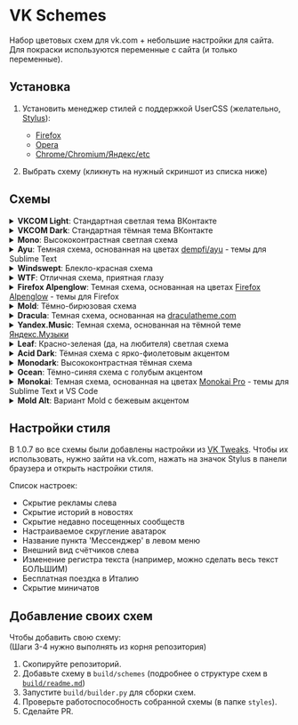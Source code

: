 # VK Schemes

Набор цветовых схем для vk.com + небольшие настройки для сайта.  
Для покраски используются переменные с сайта (и только переменные).

## Установка

1. Установить менеджер стилей с поддержкой UserCSS (желательно, [Stylus](https://github.com/openstyles/stylus/)):

    - [Firefox](https://addons.mozilla.org/firefox/addon/styl-us/)
    - [Opera](https://addons.opera.com/extensions/details/stylus/)
    - [Chrome/Chromium/Яндекс/etc](https://chrome.google.com/webstore/detail/stylus/clngdbkpkpeebahjckkjfobafhncgmne)

2. Выбрать схему (кликнуть на нужный скриншот из списка ниже)

## Схемы


<details>
    <summary><b>VKCOM Light</b>: Стандартная светлая тема ВКонтакте</summary>


[![VKCOM Light](https://img.shields.io/static/v1?label=VKCOM%20Light&message=%D0%A3%D1%81%D1%82%D0%B0%D0%BD%D0%BE%D0%B2%D0%B8%D1%82%D1%8C&style=for-the-badge&labelColor=FFFFFF&color=2688EB)](https://github.com/evtn/vk-schemes/raw/build-stable/vk-light-scheme.user.css)

Варианты:

    
    <details>
        <summary><b>VKCOM Light Alternate Buttons</b>: Вариант VKCOM Light с инвертированными цветами кнопок (цвет текста и фона кнопки поменяны местами)</summary>
    
    
    [![VKCOM Light Alternate Buttons](https://img.shields.io/static/v1?label=VKCOM%20Light%20Alternate%20Buttons&message=%D0%A3%D1%81%D1%82%D0%B0%D0%BD%D0%BE%D0%B2%D0%B8%D1%82%D1%8C&style=for-the-badge&labelColor=FFFFFF&color=2688EB)](https://github.com/evtn/vk-schemes/raw/build-stable/vk-light-inverted-buttons-scheme.user.css)
    
    
    
    </details>
    


</details>



<details>
    <summary><b>VKCOM Dark</b>: Стандартная тёмная тема ВКонтакте</summary>

![VKCOM Dark Screenshot](images/dark.png)
[![VKCOM Dark](https://img.shields.io/static/v1?label=VKCOM%20Dark&message=%D0%A3%D1%81%D1%82%D0%B0%D0%BD%D0%BE%D0%B2%D0%B8%D1%82%D1%8C&style=for-the-badge&labelColor=222222&color=71AAEB)](https://github.com/evtn/vk-schemes/raw/build-stable/vk-dark-scheme.user.css)

Варианты:

    
    <details>
        <summary><b>VKCOM Dark Alternate Buttons</b>: Вариант VKCOM Dark с инвертированными цветами кнопок (цвет текста и фона кнопки поменяны местами)</summary>
    
    
    [![VKCOM Dark Alternate Buttons](https://img.shields.io/static/v1?label=VKCOM%20Dark%20Alternate%20Buttons&message=%D0%A3%D1%81%D1%82%D0%B0%D0%BD%D0%BE%D0%B2%D0%B8%D1%82%D1%8C&style=for-the-badge&labelColor=222222&color=71AAEB)](https://github.com/evtn/vk-schemes/raw/build-stable/vk-dark-inverted-buttons-scheme.user.css)
    
    
    
    </details>
    


</details>



<details>
    <summary><b>Mono</b>: Высококонтрастная светлая схема</summary>

![Mono Screenshot](images/mono.png)
[![Mono](https://img.shields.io/static/v1?label=Mono&message=%D0%A3%D1%81%D1%82%D0%B0%D0%BD%D0%BE%D0%B2%D0%B8%D1%82%D1%8C&style=for-the-badge&labelColor=FFFFFF&color=0000FF)](https://github.com/evtn/vk-schemes/raw/build-stable/vk-mono-scheme.user.css)

Варианты:

    
    <details>
        <summary><b>Mono Alternate Buttons</b>: Вариант Mono с инвертированными цветами кнопок (цвет текста и фона кнопки поменяны местами)</summary>
    
    
    [![Mono Alternate Buttons](https://img.shields.io/static/v1?label=Mono%20Alternate%20Buttons&message=%D0%A3%D1%81%D1%82%D0%B0%D0%BD%D0%BE%D0%B2%D0%B8%D1%82%D1%8C&style=for-the-badge&labelColor=FFFFFF&color=0000FF)](https://github.com/evtn/vk-schemes/raw/build-stable/vk-mono-inverted-buttons-scheme.user.css)
    
    
    
    </details>
    


</details>



<details>
    <summary><b>Ayu</b>: Темная схема, основанная на цветах <a href="https://github.com/dempfi/ayu">dempfi/ayu</a> - темы для Sublime Text</summary>

![Ayu Screenshot](images/ayu.png)
[![Ayu](https://img.shields.io/static/v1?label=Ayu&message=%D0%A3%D1%81%D1%82%D0%B0%D0%BD%D0%BE%D0%B2%D0%B8%D1%82%D1%8C&style=for-the-badge&labelColor=0A0E14&color=E6B450)](https://github.com/evtn/vk-schemes/raw/build-stable/vk-ayu-scheme.user.css)

Варианты:

    
    <details>
        <summary><b>Ayu Alt</b>: Контрастный вариант Ayu</summary>
    
    ![Ayu Alt Screenshot](images/ayu-alt.png)
    [![Ayu Alt](https://img.shields.io/static/v1?label=Ayu%20Alt&message=%D0%A3%D1%81%D1%82%D0%B0%D0%BD%D0%BE%D0%B2%D0%B8%D1%82%D1%8C&style=for-the-badge&labelColor=0A0E14&color=39BAE6)](https://github.com/evtn/vk-schemes/raw/build-stable/vk-ayu-alt-scheme.user.css)
    
    Варианты:
    
            
            <details>
                <summary><b>Ayu Alt Alternate Buttons</b>: Вариант Ayu Alt с инвертированными цветами кнопок (цвет текста и фона кнопки поменяны местами)</summary>
            
            
            [![Ayu Alt Alternate Buttons](https://img.shields.io/static/v1?label=Ayu%20Alt%20Alternate%20Buttons&message=%D0%A3%D1%81%D1%82%D0%B0%D0%BD%D0%BE%D0%B2%D0%B8%D1%82%D1%8C&style=for-the-badge&labelColor=0A0E14&color=39BAE6)](https://github.com/evtn/vk-schemes/raw/build-stable/vk-ayu-alt-inverted-buttons-scheme.user.css)
            
            
            
            </details>
            
    
    
    </details>
    

    
    <details>
        <summary><b>Ayu Alternate Buttons</b>: Вариант Ayu с инвертированными цветами кнопок (цвет текста и фона кнопки поменяны местами)</summary>
    
    
    [![Ayu Alternate Buttons](https://img.shields.io/static/v1?label=Ayu%20Alternate%20Buttons&message=%D0%A3%D1%81%D1%82%D0%B0%D0%BD%D0%BE%D0%B2%D0%B8%D1%82%D1%8C&style=for-the-badge&labelColor=0A0E14&color=E6B450)](https://github.com/evtn/vk-schemes/raw/build-stable/vk-ayu-inverted-buttons-scheme.user.css)
    
    
    
    </details>
    


</details>



<details>
    <summary><b>Windswept</b>: Блекло-красная схема</summary>

![Windswept Screenshot](images/windswept.png)
[![Windswept](https://img.shields.io/static/v1?label=Windswept&message=%D0%A3%D1%81%D1%82%D0%B0%D0%BD%D0%BE%D0%B2%D0%B8%D1%82%D1%8C&style=for-the-badge&labelColor=7D5754&color=72231D)](https://github.com/evtn/vk-schemes/raw/build-stable/vk-windswept-scheme.user.css)

Варианты:

    
    <details>
        <summary><b>Windswept Alternate Buttons</b>: Вариант Windswept с инвертированными цветами кнопок (цвет текста и фона кнопки поменяны местами)</summary>
    
    
    [![Windswept Alternate Buttons](https://img.shields.io/static/v1?label=Windswept%20Alternate%20Buttons&message=%D0%A3%D1%81%D1%82%D0%B0%D0%BD%D0%BE%D0%B2%D0%B8%D1%82%D1%8C&style=for-the-badge&labelColor=7D5754&color=72231D)](https://github.com/evtn/vk-schemes/raw/build-stable/vk-windswept-inverted-buttons-scheme.user.css)
    
    
    
    </details>
    


</details>



<details>
    <summary><b>WTF</b>: Отличная схема, приятная глазу</summary>

![WTF Screenshot](images/wtf.png)
[![WTF](https://img.shields.io/static/v1?label=WTF&message=%D0%A3%D1%81%D1%82%D0%B0%D0%BD%D0%BE%D0%B2%D0%B8%D1%82%D1%8C&style=for-the-badge&labelColor=090&color=F00)](https://github.com/evtn/vk-schemes/raw/build-stable/vk-wtf-scheme.user.css)

Варианты:

    
    <details>
        <summary><b>WTF Alternate Buttons</b>: Вариант WTF с инвертированными цветами кнопок (цвет текста и фона кнопки поменяны местами)</summary>
    
    
    [![WTF Alternate Buttons](https://img.shields.io/static/v1?label=WTF%20Alternate%20Buttons&message=%D0%A3%D1%81%D1%82%D0%B0%D0%BD%D0%BE%D0%B2%D0%B8%D1%82%D1%8C&style=for-the-badge&labelColor=090&color=F00)](https://github.com/evtn/vk-schemes/raw/build-stable/vk-wtf-inverted-buttons-scheme.user.css)
    
    
    
    </details>
    


</details>



<details>
    <summary><b>Firefox Alpenglow</b>: Темная схема, основанная на цветах <a href="https://addons.mozilla.org/en-US/firefox/addon/firefox-alpenglow/">Firefox Alpenglow</a> - темы для Firefox</summary>

![Firefox Alpenglow Screenshot](images/alpenglow.png)
[![Firefox Alpenglow](https://img.shields.io/static/v1?label=Firefox%20Alpenglow&message=%D0%A3%D1%81%D1%82%D0%B0%D0%BD%D0%BE%D0%B2%D0%B8%D1%82%D1%8C&style=for-the-badge&labelColor=281D4E&color=C68AFF)](https://github.com/evtn/vk-schemes/raw/build-stable/vk-alpenglow-scheme.user.css)

Варианты:

    
    <details>
        <summary><b>Firefox Alpenglow Borderless</b>: Вариант Alpenglow без яркой обводки</summary>
    
    ![Firefox Alpenglow Borderless Screenshot](images/alpenglow-borderless.png)
    [![Firefox Alpenglow Borderless](https://img.shields.io/static/v1?label=Firefox%20Alpenglow%20Borderless&message=%D0%A3%D1%81%D1%82%D0%B0%D0%BD%D0%BE%D0%B2%D0%B8%D1%82%D1%8C&style=for-the-badge&labelColor=281D4E&color=C68AFF)](https://github.com/evtn/vk-schemes/raw/build-stable/vk-alpenglow-borderless-scheme.user.css)
    
    Варианты:
    
            
            <details>
                <summary><b>Firefox Alpenglow Borderless Alternate Buttons</b>: Вариант Firefox Alpenglow Borderless с инвертированными цветами кнопок (цвет текста и фона кнопки поменяны местами)</summary>
            
            
            [![Firefox Alpenglow Borderless Alternate Buttons](https://img.shields.io/static/v1?label=Firefox%20Alpenglow%20Borderless%20Alternate%20Buttons&message=%D0%A3%D1%81%D1%82%D0%B0%D0%BD%D0%BE%D0%B2%D0%B8%D1%82%D1%8C&style=for-the-badge&labelColor=281D4E&color=C68AFF)](https://github.com/evtn/vk-schemes/raw/build-stable/vk-alpenglow-borderless-inverted-buttons-scheme.user.css)
            
            
            
            </details>
            
    
    
    </details>
    

    
    <details>
        <summary><b>Firefox Alpenglow Alternate Buttons</b>: Вариант Firefox Alpenglow с инвертированными цветами кнопок (цвет текста и фона кнопки поменяны местами)</summary>
    
    
    [![Firefox Alpenglow Alternate Buttons](https://img.shields.io/static/v1?label=Firefox%20Alpenglow%20Alternate%20Buttons&message=%D0%A3%D1%81%D1%82%D0%B0%D0%BD%D0%BE%D0%B2%D0%B8%D1%82%D1%8C&style=for-the-badge&labelColor=281D4E&color=C68AFF)](https://github.com/evtn/vk-schemes/raw/build-stable/vk-alpenglow-inverted-buttons-scheme.user.css)
    
    
    
    </details>
    


</details>



<details>
    <summary><b>Mold</b>: Тёмно-бирюзовая схема</summary>

![Mold Screenshot](images/mold.png)
[![Mold](https://img.shields.io/static/v1?label=Mold&message=%D0%A3%D1%81%D1%82%D0%B0%D0%BD%D0%BE%D0%B2%D0%B8%D1%82%D1%8C&style=for-the-badge&labelColor=0E282A&color=35B9A4)](https://github.com/evtn/vk-schemes/raw/build-stable/vk-mold-scheme.user.css)

Варианты:

    
    <details>
        <summary><b>Mold Alternate Buttons</b>: Вариант Mold с инвертированными цветами кнопок (цвет текста и фона кнопки поменяны местами)</summary>
    
    
    [![Mold Alternate Buttons](https://img.shields.io/static/v1?label=Mold%20Alternate%20Buttons&message=%D0%A3%D1%81%D1%82%D0%B0%D0%BD%D0%BE%D0%B2%D0%B8%D1%82%D1%8C&style=for-the-badge&labelColor=0E282A&color=35B9A4)](https://github.com/evtn/vk-schemes/raw/build-stable/vk-mold-inverted-buttons-scheme.user.css)
    
    
    
    </details>
    


</details>



<details>
    <summary><b>Dracula</b>: Темная схема, основанная на <a href="https://draculatheme.com">draculatheme.com</a></summary>

![Dracula Screenshot](images/dracula.png)
[![Dracula](https://img.shields.io/static/v1?label=Dracula&message=%D0%A3%D1%81%D1%82%D0%B0%D0%BD%D0%BE%D0%B2%D0%B8%D1%82%D1%8C&style=for-the-badge&labelColor=282A36&color=6272A4)](https://github.com/evtn/vk-schemes/raw/build-stable/vk-dracula-scheme.user.css)

Варианты:

    
    <details>
        <summary><b>Dracula Contrast</b>: Контрастный вариант Dracula</summary>
    
    ![Dracula Contrast Screenshot](images/dracula-contrast.png)
    [![Dracula Contrast](https://img.shields.io/static/v1?label=Dracula%20Contrast&message=%D0%A3%D1%81%D1%82%D0%B0%D0%BD%D0%BE%D0%B2%D0%B8%D1%82%D1%8C&style=for-the-badge&labelColor=282A36&color=6272A4)](https://github.com/evtn/vk-schemes/raw/build-stable/vk-dracula-contrast-scheme.user.css)
    
    Варианты:
    
            
            <details>
                <summary><b>Dracula Contrast Alternate Buttons</b>: Вариант Dracula Contrast с инвертированными цветами кнопок (цвет текста и фона кнопки поменяны местами)</summary>
            
            
            [![Dracula Contrast Alternate Buttons](https://img.shields.io/static/v1?label=Dracula%20Contrast%20Alternate%20Buttons&message=%D0%A3%D1%81%D1%82%D0%B0%D0%BD%D0%BE%D0%B2%D0%B8%D1%82%D1%8C&style=for-the-badge&labelColor=282A36&color=6272A4)](https://github.com/evtn/vk-schemes/raw/build-stable/vk-dracula-contrast-inverted-buttons-scheme.user.css)
            
            
            
            </details>
            
    
    
    </details>
    

    
    <details>
        <summary><b>Dracula Alternate Buttons</b>: Вариант Dracula с инвертированными цветами кнопок (цвет текста и фона кнопки поменяны местами)</summary>
    
    
    [![Dracula Alternate Buttons](https://img.shields.io/static/v1?label=Dracula%20Alternate%20Buttons&message=%D0%A3%D1%81%D1%82%D0%B0%D0%BD%D0%BE%D0%B2%D0%B8%D1%82%D1%8C&style=for-the-badge&labelColor=282A36&color=6272A4)](https://github.com/evtn/vk-schemes/raw/build-stable/vk-dracula-inverted-buttons-scheme.user.css)
    
    
    
    </details>
    


</details>



<details>
    <summary><b>Yandex.Music</b>: Темная схема, основанная на тёмной теме <a href="https://music.yandex.ru">Яндекс.Музыки</a></summary>

![Yandex.Music Screenshot](images/yamusic.png)
[![Yandex.Music](https://img.shields.io/static/v1?label=Yandex.Music&message=%D0%A3%D1%81%D1%82%D0%B0%D0%BD%D0%BE%D0%B2%D0%B8%D1%82%D1%8C&style=for-the-badge&labelColor=121212&color=FFDB4D)](https://github.com/evtn/vk-schemes/raw/build-stable/vk-yamusic-scheme.user.css)

Варианты:

    
    <details>
        <summary><b>Yandex.Music Contrast</b>: Контрастный вариант Yandex.Music</summary>
    
    ![Yandex.Music Contrast Screenshot](images/yamusic-contrast.png)
    [![Yandex.Music Contrast](https://img.shields.io/static/v1?label=Yandex.Music%20Contrast&message=%D0%A3%D1%81%D1%82%D0%B0%D0%BD%D0%BE%D0%B2%D0%B8%D1%82%D1%8C&style=for-the-badge&labelColor=181818&color=FFDB4D)](https://github.com/evtn/vk-schemes/raw/build-stable/vk-yamusic-contrast-scheme.user.css)
    
    Варианты:
    
            
            <details>
                <summary><b>Yandex.Music Contrast Alternate Buttons</b>: Вариант Yandex.Music Contrast с инвертированными цветами кнопок (цвет текста и фона кнопки поменяны местами)</summary>
            
            
            [![Yandex.Music Contrast Alternate Buttons](https://img.shields.io/static/v1?label=Yandex.Music%20Contrast%20Alternate%20Buttons&message=%D0%A3%D1%81%D1%82%D0%B0%D0%BD%D0%BE%D0%B2%D0%B8%D1%82%D1%8C&style=for-the-badge&labelColor=181818&color=FFDB4D)](https://github.com/evtn/vk-schemes/raw/build-stable/vk-yamusic-contrast-inverted-buttons-scheme.user.css)
            
            
            
            </details>
            
    
    
    </details>
    

    
    <details>
        <summary><b>Yandex.Music Alternate Buttons</b>: Вариант Yandex.Music с инвертированными цветами кнопок (цвет текста и фона кнопки поменяны местами)</summary>
    
    
    [![Yandex.Music Alternate Buttons](https://img.shields.io/static/v1?label=Yandex.Music%20Alternate%20Buttons&message=%D0%A3%D1%81%D1%82%D0%B0%D0%BD%D0%BE%D0%B2%D0%B8%D1%82%D1%8C&style=for-the-badge&labelColor=121212&color=FFDB4D)](https://github.com/evtn/vk-schemes/raw/build-stable/vk-yamusic-inverted-buttons-scheme.user.css)
    
    
    
    </details>
    


</details>



<details>
    <summary><b>Leaf</b>: Красно-зеленая (да, на любителя) светлая схема</summary>

![Leaf Screenshot](images/leaf.png)
[![Leaf](https://img.shields.io/static/v1?label=Leaf&message=%D0%A3%D1%81%D1%82%D0%B0%D0%BD%D0%BE%D0%B2%D0%B8%D1%82%D1%8C&style=for-the-badge&labelColor=E1F4E9&color=D43D68)](https://github.com/evtn/vk-schemes/raw/build-stable/vk-leaf-scheme.user.css)

Варианты:

    
    <details>
        <summary><b>Leaf Alternate Buttons</b>: Вариант Leaf с инвертированными цветами кнопок (цвет текста и фона кнопки поменяны местами)</summary>
    
    
    [![Leaf Alternate Buttons](https://img.shields.io/static/v1?label=Leaf%20Alternate%20Buttons&message=%D0%A3%D1%81%D1%82%D0%B0%D0%BD%D0%BE%D0%B2%D0%B8%D1%82%D1%8C&style=for-the-badge&labelColor=E1F4E9&color=D43D68)](https://github.com/evtn/vk-schemes/raw/build-stable/vk-leaf-inverted-buttons-scheme.user.css)
    
    
    
    </details>
    


</details>



<details>
    <summary><b>Acid Dark</b>: Тёмная схема с ярко-фиолетовым акцентом</summary>

![Acid Dark Screenshot](images/acid-dark.png)
[![Acid Dark](https://img.shields.io/static/v1?label=Acid%20Dark&message=%D0%A3%D1%81%D1%82%D0%B0%D0%BD%D0%BE%D0%B2%D0%B8%D1%82%D1%8C&style=for-the-badge&labelColor=121212&color=8B33C7)](https://github.com/evtn/vk-schemes/raw/build-stable/vk-acid-dark-scheme.user.css)

Варианты:

    
    <details>
        <summary><b>Acid Dark Alternate Buttons</b>: Вариант Acid Dark с инвертированными цветами кнопок (цвет текста и фона кнопки поменяны местами)</summary>
    
    
    [![Acid Dark Alternate Buttons](https://img.shields.io/static/v1?label=Acid%20Dark%20Alternate%20Buttons&message=%D0%A3%D1%81%D1%82%D0%B0%D0%BD%D0%BE%D0%B2%D0%B8%D1%82%D1%8C&style=for-the-badge&labelColor=121212&color=8B33C7)](https://github.com/evtn/vk-schemes/raw/build-stable/vk-acid-dark-inverted-buttons-scheme.user.css)
    
    
    
    </details>
    


</details>



<details>
    <summary><b>Monodark</b>: Высококонтрастная тёмная схема</summary>

![Monodark Screenshot](images/monodark.png)
[![Monodark](https://img.shields.io/static/v1?label=Monodark&message=%D0%A3%D1%81%D1%82%D0%B0%D0%BD%D0%BE%D0%B2%D0%B8%D1%82%D1%8C&style=for-the-badge&labelColor=000000&color=4444FF)](https://github.com/evtn/vk-schemes/raw/build-stable/vk-monodark-scheme.user.css)

Варианты:

    
    <details>
        <summary><b>Monodark Alternate Buttons</b>: Вариант Monodark с инвертированными цветами кнопок (цвет текста и фона кнопки поменяны местами)</summary>
    
    
    [![Monodark Alternate Buttons](https://img.shields.io/static/v1?label=Monodark%20Alternate%20Buttons&message=%D0%A3%D1%81%D1%82%D0%B0%D0%BD%D0%BE%D0%B2%D0%B8%D1%82%D1%8C&style=for-the-badge&labelColor=000000&color=4444FF)](https://github.com/evtn/vk-schemes/raw/build-stable/vk-monodark-inverted-buttons-scheme.user.css)
    
    
    
    </details>
    


</details>



<details>
    <summary><b>Ocean</b>: Тёмно-синяя схема с голубым акцентом</summary>

![Ocean Screenshot](images/ocean.png)
[![Ocean](https://img.shields.io/static/v1?label=Ocean&message=%D0%A3%D1%81%D1%82%D0%B0%D0%BD%D0%BE%D0%B2%D0%B8%D1%82%D1%8C&style=for-the-badge&labelColor=0D0F1B&color=80CBC4)](https://github.com/evtn/vk-schemes/raw/build-stable/vk-ocean-scheme.user.css)

Варианты:

    
    <details>
        <summary><b>Ocean Alternate Buttons</b>: Вариант Ocean с инвертированными цветами кнопок (цвет текста и фона кнопки поменяны местами)</summary>
    
    
    [![Ocean Alternate Buttons](https://img.shields.io/static/v1?label=Ocean%20Alternate%20Buttons&message=%D0%A3%D1%81%D1%82%D0%B0%D0%BD%D0%BE%D0%B2%D0%B8%D1%82%D1%8C&style=for-the-badge&labelColor=0D0F1B&color=80CBC4)](https://github.com/evtn/vk-schemes/raw/build-stable/vk-ocean-inverted-buttons-scheme.user.css)
    
    
    
    </details>
    


</details>



<details>
    <summary><b>Monokai</b>: Темная схема, основанная на цветах <a href="https://monokai.pro/">Monokai Pro</a> - темы для Sublime Text и VS Code</summary>


[![Monokai](https://img.shields.io/static/v1?label=Monokai&message=%D0%A3%D1%81%D1%82%D0%B0%D0%BD%D0%BE%D0%B2%D0%B8%D1%82%D1%8C&style=for-the-badge&labelColor=2C292D&color=FFD866)](https://github.com/evtn/vk-schemes/raw/build-stable/vk-monokai-scheme.user.css)

Варианты:

    
    <details>
        <summary><b>Monokai</b>: Вариант Monokai с красным акцентом</summary>
    
    
    [![Monokai](https://img.shields.io/static/v1?label=Monokai&message=%D0%A3%D1%81%D1%82%D0%B0%D0%BD%D0%BE%D0%B2%D0%B8%D1%82%D1%8C&style=for-the-badge&labelColor=2C292D&color=FF617B)](https://github.com/evtn/vk-schemes/raw/build-stable/vk-monokai-red-scheme.user.css)
    
    Варианты:
    
            
            <details>
                <summary><b>Monokai Alternate Buttons</b>: Вариант Monokai с инвертированными цветами кнопок (цвет текста и фона кнопки поменяны местами)</summary>
            
            
            [![Monokai Alternate Buttons](https://img.shields.io/static/v1?label=Monokai%20Alternate%20Buttons&message=%D0%A3%D1%81%D1%82%D0%B0%D0%BD%D0%BE%D0%B2%D0%B8%D1%82%D1%8C&style=for-the-badge&labelColor=2C292D&color=FF617B)](https://github.com/evtn/vk-schemes/raw/build-stable/vk-monokai-red-inverted-buttons-scheme.user.css)
            
            
            
            </details>
            
    
    
    </details>
    

    
    <details>
        <summary><b>Monokai</b>: Вариант Monokai с синим акцентом</summary>
    
    
    [![Monokai](https://img.shields.io/static/v1?label=Monokai&message=%D0%A3%D1%81%D1%82%D0%B0%D0%BD%D0%BE%D0%B2%D0%B8%D1%82%D1%8C&style=for-the-badge&labelColor=2C292D&color=73B8FF)](https://github.com/evtn/vk-schemes/raw/build-stable/vk-monokai-blue-scheme.user.css)
    
    Варианты:
    
            
            <details>
                <summary><b>Monokai Alternate Buttons</b>: Вариант Monokai с инвертированными цветами кнопок (цвет текста и фона кнопки поменяны местами)</summary>
            
            
            [![Monokai Alternate Buttons](https://img.shields.io/static/v1?label=Monokai%20Alternate%20Buttons&message=%D0%A3%D1%81%D1%82%D0%B0%D0%BD%D0%BE%D0%B2%D0%B8%D1%82%D1%8C&style=for-the-badge&labelColor=2C292D&color=73B8FF)](https://github.com/evtn/vk-schemes/raw/build-stable/vk-monokai-blue-inverted-buttons-scheme.user.css)
            
            
            
            </details>
            
    
    
    </details>
    

    
    <details>
        <summary><b>Monokai Alternate Buttons</b>: Вариант Monokai с инвертированными цветами кнопок (цвет текста и фона кнопки поменяны местами)</summary>
    
    
    [![Monokai Alternate Buttons](https://img.shields.io/static/v1?label=Monokai%20Alternate%20Buttons&message=%D0%A3%D1%81%D1%82%D0%B0%D0%BD%D0%BE%D0%B2%D0%B8%D1%82%D1%8C&style=for-the-badge&labelColor=2C292D&color=FFD866)](https://github.com/evtn/vk-schemes/raw/build-stable/vk-monokai-inverted-buttons-scheme.user.css)
    
    
    
    </details>
    


</details>



<details>
    <summary><b>Mold Alt</b>: Вариант Mold с бежевым акцентом</summary>


[![Mold Alt](https://img.shields.io/static/v1?label=Mold%20Alt&message=%D0%A3%D1%81%D1%82%D0%B0%D0%BD%D0%BE%D0%B2%D0%B8%D1%82%D1%8C&style=for-the-badge&labelColor=0E282A&color=E7B978)](https://github.com/evtn/vk-schemes/raw/build-stable/vk-mold-alt-scheme.user.css)

Варианты:

    
    <details>
        <summary><b>Mold Alt Alternate Buttons</b>: Вариант Mold Alt с инвертированными цветами кнопок (цвет текста и фона кнопки поменяны местами)</summary>
    
    
    [![Mold Alt Alternate Buttons](https://img.shields.io/static/v1?label=Mold%20Alt%20Alternate%20Buttons&message=%D0%A3%D1%81%D1%82%D0%B0%D0%BD%D0%BE%D0%B2%D0%B8%D1%82%D1%8C&style=for-the-badge&labelColor=0E282A&color=E7B978)](https://github.com/evtn/vk-schemes/raw/build-stable/vk-mold-alt-inverted-buttons-scheme.user.css)
    
    
    
    </details>
    


</details>


## Настройки стиля

В 1.0.7 во все схемы были добавлены настройки из [VK Tweaks](https://github.com/evtn/vk-tweaks).
Чтобы их использовать, нужно зайти на vk.com, нажать на значок Stylus в панели браузера и открыть настройки стиля.

Список настроек:

-   Скрытие рекламы слева
-   Скрытие историй в новостях
-   Скрытие недавно посещенных сообществ
-   Настраиваемое скругление аватарок
-   Название пункта 'Мессенджер' в левом меню
-   Внешний вид счётчиков слева
-   Изменение регистра текста (например, можно сделать весь текст БОЛЬШИМ)
-   Бесплатная поездка в Италию
-   Скрытие миничатов

## Добавление своих схем

Чтобы добавить свою схему:  
(Шаги 3-4 нужно выполнять из корня репозитория)

1. Скопируйте репозиторий.
2. Добавьте схему в `build/schemes` (подробнее о структуре схем в [`build/readme.md`](build/readme.md))
3. Запустите `build/builder.py` для сборки схем.
4. Проверьте работоспособность собранной схемы (в папке `styles`).
5. Сделайте PR.
